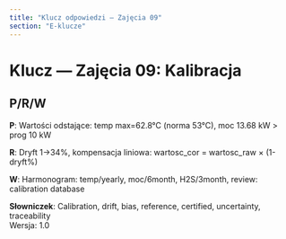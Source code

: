 ```yaml
---
title: "Klucz odpowiedzi — Zajęcia 09"
section: "E-klucze"
---
```


# Klucz — Zajęcia 09: Kalibracja

## P/R/W

**P**: Wartości odstające: temp max=62.8°C (norma 53°C), moc 13.68 kW > prog 10 kW

**R**: Dryft 1→34%, kompensacja liniowa: wartosc_cor = wartosc_raw × (1-dryft%)

**W**: Harmonogram: temp/yearly, moc/6month, H2S/3month, review: calibration database

**Słowniczek**: Calibration, drift, bias, reference, certified, uncertainty, traceability  
Wersja: 1.0
